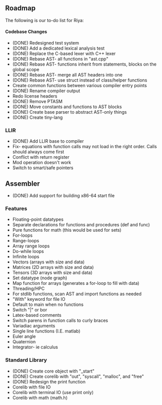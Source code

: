 ## Roadmap

The following is our to-do list for Riya:


#### Codebase Changes

* (DONE) Redesigned test system
* (DONE) Add a dedicated lexical analysis test
* (DONE) Replace the C-based lexer with C++ lexer
* (DONE) Rebase AST- all functions in "ast.cpp"
* (DONE) Rebase AST- functions inherit from statements, blocks on the global scope
* (DONE) Rebase AST- merge all AST headers into one
* (DONE) Rebase AST- use struct instead of class/helper functions
* Create common functions between various compiler entry points
* (DONE) Rename compiler output
* Redo license headers
* (DONE) Remove PTASM
* (DONE) Move constants and functions to AST blocks
* (DONE) Create base parser to abstract AST-only things
* (DONE) Create tiny-lang


### LLIR
* (DONE) Add LLIR base to compiler
* Fix- equations with function calls may not load in the right order. Calls should always come first
* Conflict with return register
* Mod operation doesn't work
* Switch to smart/safe pointers


## Assembler
* (DONE) Add support for building x86-64 start file


### Features

* Floating-point datatypes
* Separate declarations for functions and procedures (def and func)
* Pure functions for math (this would be used for sets)
* For-loops
* Range-loops
* Array range loops
* Do-while loops
* Infinite loops
* Vectors (arrays with size and data)
* Matrices (2D arrays with size and data)
* Tensors (3D arrays with size and data)
* Set datatype (node graph)
* Map function for arrays (generates a for-loop to fill with data)
* Threading/HPC
* For stdlib functions, scan AST and import functions as needed
* "With" keyword for file IO
* Default to main when no functions
* Switch "|" or bor
* Latex-based comments
* Switch parens in function calls to curly braces
* Variadiac arguments
* Single line functions (I.E. matlab)
* Euler angle 
* Quaternion
* Integrator- ie calculus


### Standard Library

* (DONE) Create core object with "_start"
* (DONE) Create corelib with "out", "syscall", "malloc", and "free"
* (DONE) Redesign the print function
* Corelib with file IO
* Corelib with terminal IO (use print only)
* Corelib with math (math.h)

